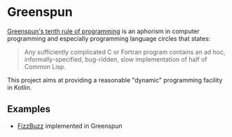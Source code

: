 # Greenspun

[Greenspun's tenth rule of programming](https://en.wikipedia.org/wiki/Greenspun%27s_tenth_rule) is an aphorism in computer programming and especially programming language circles that states:

> Any sufficiently complicated C or Fortran program contains an ad hoc, informally-specified, bug-ridden, slow implementation of half of Common Lisp.

This project aims at providing a reasonable "dynamic" programming facility in Kotlin.

## Examples

- [FizzBuzz](https://github.com/kobjects/greenspun/blob/main/core/src/commonTest/kotlin/org/kobjects/greenspun/ExecutionTests.kt) implemented in Greenspun

